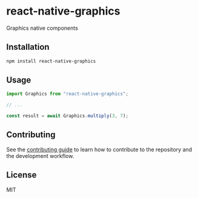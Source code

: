 # react-native-graphics

Graphics native components

## Installation

```sh
npm install react-native-graphics
```

## Usage

```js
import Graphics from "react-native-graphics";

// ...

const result = await Graphics.multiply(3, 7);
```

## Contributing

See the [contributing guide](CONTRIBUTING.md) to learn how to contribute to the repository and the development workflow.

## License

MIT
